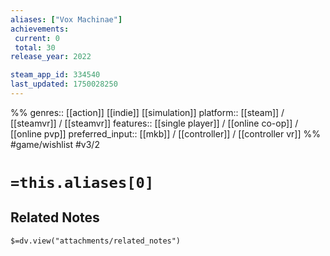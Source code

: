 ```yaml
---
aliases: ["Vox Machinae"]
achievements:
 current: 0
 total: 30
release_year: 2022

steam_app_id: 334540
last_updated: 1750028250
---
```

%%
genres:: [[action]] [[indie]] [[simulation]]
platform:: [[steam]] / [[steamvr]] / [[steamvr]]
features:: [[single player]] / [[online co-op]] / [[online pvp]]
preferred_input:: [[mkb]] / [[controller]] / [[controller vr]]
%%
#game/wishlist
#v3/2

# `=this.aliases[0]`
## Related Notes
`$=dv.view("attachments/related_notes")`